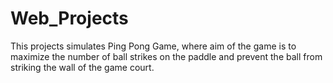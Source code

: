 # Web_Projects

This projects simulates Ping Pong Game, where aim of the game is to maximize the number of ball strikes on the paddle and prevent the ball from 
striking the wall of the game court.
